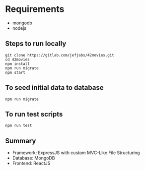 # Requirements
- mongodb
- nodejs

## Steps to run locally
```
git clone https://gitlab.com/jefjabs/42movies.git
cd 42movies
npm install
npm run migrate
npm start
```

## To seed initial data to database
```
npm run migrate
```

## To run test scripts
```
npm run test
```

## Summary
- Framework: ExpressJS with custom MVC-Like File Structuring
- Database: MongoDB
- Frontend: ReactJS